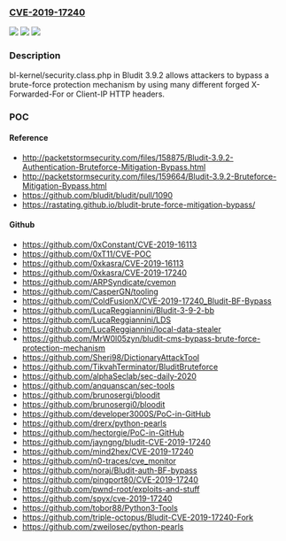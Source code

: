 ### [CVE-2019-17240](https://cve.mitre.org/cgi-bin/cvename.cgi?name=CVE-2019-17240)
![](https://img.shields.io/static/v1?label=Product&message=n%2Fa&color=blue)
![](https://img.shields.io/static/v1?label=Version&message=n%2Fa&color=blue)
![](https://img.shields.io/static/v1?label=Vulnerability&message=n%2Fa&color=brighgreen)

### Description

bl-kernel/security.class.php in Bludit 3.9.2 allows attackers to bypass a brute-force protection mechanism by using many different forged X-Forwarded-For or Client-IP HTTP headers.

### POC

#### Reference
- http://packetstormsecurity.com/files/158875/Bludit-3.9.2-Authentication-Bruteforce-Mitigation-Bypass.html
- http://packetstormsecurity.com/files/159664/Bludit-3.9.2-Bruteforce-Mitigation-Bypass.html
- https://github.com/bludit/bludit/pull/1090
- https://rastating.github.io/bludit-brute-force-mitigation-bypass/

#### Github
- https://github.com/0xConstant/CVE-2019-16113
- https://github.com/0xT11/CVE-POC
- https://github.com/0xkasra/CVE-2019-16113
- https://github.com/0xkasra/CVE-2019-17240
- https://github.com/ARPSyndicate/cvemon
- https://github.com/CasperGN/tooling
- https://github.com/ColdFusionX/CVE-2019-17240_Bludit-BF-Bypass
- https://github.com/LucaReggiannini/Bludit-3-9-2-bb
- https://github.com/LucaReggiannini/LDS
- https://github.com/LucaReggiannini/local-data-stealer
- https://github.com/MrW0l05zyn/bludit-cms-bypass-brute-force-protection-mechanism
- https://github.com/Sheri98/DictionaryAttackTool
- https://github.com/TikvahTerminator/BluditBruteforce
- https://github.com/alphaSeclab/sec-daily-2020
- https://github.com/anquanscan/sec-tools
- https://github.com/brunosergi/bloodit
- https://github.com/brunosergi0/bloodit
- https://github.com/developer3000S/PoC-in-GitHub
- https://github.com/drerx/python-pearls
- https://github.com/hectorgie/PoC-in-GitHub
- https://github.com/jayngng/bludit-CVE-2019-17240
- https://github.com/mind2hex/CVE-2019-17240
- https://github.com/n0-traces/cve_monitor
- https://github.com/noraj/Bludit-auth-BF-bypass
- https://github.com/pingport80/CVE-2019-17240
- https://github.com/pwnd-root/exploits-and-stuff
- https://github.com/spyx/cve-2019-17240
- https://github.com/tobor88/Python3-Tools
- https://github.com/triple-octopus/Bludit-CVE-2019-17240-Fork
- https://github.com/zweilosec/python-pearls

